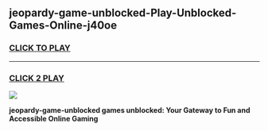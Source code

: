 
## jeopardy-game-unblocked-Play-Unblocked-Games-Online-j40oe
<h3>
<a href="https://premium76.site?title=jeopardy-game-unblocked&ref=24A">CLICK TO PLAY</a></h3>
<hr>

<h3>
<a href="https://premium76.site?title=jeopardy-game-unblocked&ref=24A">CLICK 2 PLAY</a>
  
</h3>

<a href="https://premium76.site?title=jeopardy-game-unblocked&ref=24A"><img src="https://clearcache.store/games.png"></a>


**jeopardy-game-unblocked games unblocked: Your Gateway to Fun and Accessible Online Gaming**
